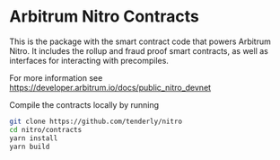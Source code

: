 # Arbitrum Nitro Contracts

This is the package with the smart contract code that powers Arbitrum Nitro.
It includes the rollup and fraud proof smart contracts, as well as interfaces for interacting with precompiles.

For more information see https://developer.arbitrum.io/docs/public_nitro_devnet


Compile the contracts locally by running
```bash
git clone https://github.com/tenderly/nitro
cd nitro/contracts
yarn install
yarn build
```

